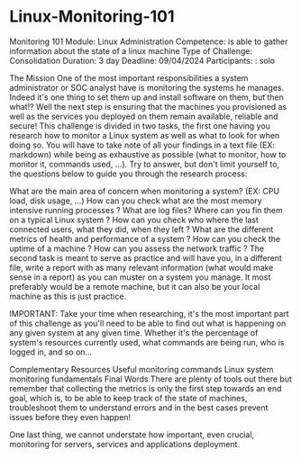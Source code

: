 # Linux-Monitoring-101
Monitoring 101 Module: Linux Administration Competence: is able to gather information about the state of a linux machine Type of Challenge: Consolidation Duration: 3 day Deadline: 09/04/2024 Participants: : solo

The Mission
One of the most important responsibilities a system administrator or SOC analyst have is monitoring the systems he manages. Indeed it's one thing to set them up and install software on them, but then what!? Well the next step is ensuring that the machines you provisioned as well as the services you deployed on them remain available, reliable and secure! This challenge is divided in two tasks, the first one having you research how to monitor a Linux system as well as what to look for when doing so. You will have to take note of all your findings in a text file (EX: markdown) while being as exhaustive as possible (what to monitor, how to monitor it, commands used, ...). Try to answer, but don't limit yourself to, the questions below to guide you through the research process:

What are the main area of concern when monitoring a system? (EX: CPU load, disk usage, ...)
How can you check what are the most memory intensive running processes ?
What are log files? Where can you fin them on a typical Linux system ?
How can you check who where the last connected users, what they did, when they left ?
What are the different metrics of health and performance of a system ?
How can you check the uptime of a machine ?
How can you assess the network traffic ?
The second task is meant to serve as practice and will have you, in a different file, write a report with as many relevant information (what would make sense in a report) as you can muster on a system you manage. It most preferably would be a remote machine, but it can also be your local machine as this is just practice.

IMPORTANT: Take your time when researching, it's the most important part of this challenge as you'll need to be able to find out what is happening on any given system at any given time. Whether it's the percentage of system's resources currently used, what commands are being run, who is logged in, and so on...

Complementary Resources
Useful monitoring commands
Linux system monitoring fundamentals
Final Words
There are plenty of tools out there but remember that collecting the metrics is only the first step towards an end goal, which is, to be able to keep track of the state of machines, troubleshoot them to understand errors and in the best cases prevent issues before they even happen!

One last thing, we cannot understate how important, even crucial, monitoring for servers, services and applications deployment.



